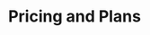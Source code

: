 ---
url: /pricing
metaTags: >-
  <meta property="og:title" content="Get started with Visyond for free">
  <meta property="og:type" content="website">
  <meta property="og:image" content="https://visyond.com/img/thumbnails/Thumbnail - Pricing 2022.png">
  <meta property="og:description" content="Get started today and try the premium plan for free. After 7 days, you can continue with the free plan or upgrade.">
  <meta property="og:url" content="https://visyond.com/pricing/">
  <meta name="description" content="Get started today and try the premium plan for free. After 7 days, you can continue with the free plan or upgrade.">
title: Pricing and Plans
topTitle: >-
  Build<span style="color: #0086ff;">.</span> Analyze<span style="color: #0086ff;">.</span> Present<span style="color: #0086ff;">.</span>
topSubTitle: >-
  Get started with an actually useful free plan.
topButtonText: 'Get started'
topButtonLink: '/accounts/signup/'
pricingSections:
  - pricingSection:
      plansCards:
        - PricePrimary: $0
          PricePrimaryPeriod: >-
            free <br/>forever
          cardButton:
            cardButtonText: Get started
            cardButtonURL: '/accounts/signup/'
            isButtonContactUs: false
        #   featuresListHeader: 'With Starter plan, you can:'
        #   featureslist:
        #     - title: Create no-code dashboards
        #       tooltip: >- 
        #         Build interactive online dashboards and ‘what-if’ calculators using Excel formulas and scenarios & charts you create in Visyond.
        #     - title: Organize scenarios
        #       tooltip: >- 
        #         Create and manage scenarios without overwriting, corrupting or losing any data.
        #     - title: Simplify charting
        #       tooltip: >- 
        #         Create beautiful charts, easily customize data series and keep information up-to-date.
          planCardIcon: /img/pricing/STANDARD.png
          limitsListHeader: 'You get:'
          limitsList:
            - limitTitle: 2 projects
              limitTooltip: The number of simultaneously active projects that you can work on.
            - limitTitle: 2 dashboards per project
              limitTooltip: >-
                The number of dashboards you can create in each project.
            - limitTitle: 2 scenarios per project
              limitTooltip: >-
                The number of scenarios you can create in each of your projects.          
          planCardDescription: >-
            Get all the tools from the get-go.
          planCardTitle: Small
          planCardLabelColor: '#e8e8e8'
          planCardPriceColor: '#383e4d'
 

        - PricePrimary: $21
          PricePrimaryPeriod: >-
            / month
          priceBillingNote: Billed annually - $250
          # priceBillingNote: 'or <span>$250</span> / year'
          cardButton:
            cardButtonText: Get started
            cardButtonURL: '/accounts/signup/'
            isButtonContactUs: false
        #   featuresListHeader: 'All in Starter, plus:'
        #   featureslist:
        #     - title: Find top drivers
        #       tooltip: >-
        #         Find the most important input drivers for your decision metrics, and their impact on the outputs of your model.
        #     - title: Automate Sensitivity analysis
        #       tooltip: >-
        #         Easily run 1-way and 2-way sensitivities on your model’s outputs, and see how sensitive they are to changes.
        #     - title: Compare scenarios
        #       tooltip: >-
        #         Compare and analyze scenarios of your model in detail, generating charts and comparison tables. Understand which metrics change and by how much between scenarios and see their impact on the variability of the outputs.
        #     - title: Run Monte Carlo simulations
        #       tooltip: >-
        #         Run Monte Carlo simulations and manage the risks on the output metrics when they are modeled probabilistically (based on experience or historical data).
        #     - title: Auto-analyze models
        #       tooltip: >-
        #         Get quick insights on the outputs of your spreadsheet model by running heuristic auto-analysis that you can customize to your needs afterwards.
          planCardIcon: /img/pricing/PRO.png
          limitsListHeader: 'You get:'
          limitsList:
            - limitTitle: 5 projects
              limitTooltip: The number of simultaneously active projects that you can work on.
            - limitTitle: 5 dashboards per project
              limitTooltip: >-
                The number of dashboards you can create in each project.
            - limitTitle: 5 scenarios per project
              limitTooltip: >-
                The number of scenarios you can create in each of your projects.
          planCardDescription: >-
            More projects, more dashboards, more Visyond.
          planCardTitle: Medium
          planCardLabelColor: '#00B1FF'
          planCardPriceColor: '#00B1FF'



        - PricePrimary: Talk to us
          PricePrimaryPeriod:
          priceBillingNote: Billed annually
          cardButton:
            cardButtonText: Contact us
            cardButtonURL: '#contactUs'
            isButtonContactUs: true
            isButtonEnterprise: false
          featuresListHeader: 'Additional benefits:'
          featureslist:
            - title: Embed dashboards
              tooltip: >-
                Share dashboards and presentations with a large audience by embedding them on any web page.
            - title: Remove watermarks
              tooltip: >-
                Remove Visyond branding.
            - title: Request White Labeling
              tooltip: >-
                White label the platform, and maintain your brand identity when serving your team or clients. Billed separately.
            - title: Request on-premises installation
              tooltip: >-
                Install Visyond on your server. Billed separately.          
          planCardIcon: /img/pricing/ADVANCED.png
          limitsListHeader: 'Your get:'
          limitsList:
            - limitTitle: Unlimited projects
              limitTooltip: The number of simultaneously active projects that you can work on.
            - limitTitle: Unlimited dashboards
              limitTooltip: >-
                The number of dashboards you can create in each project.
            - limitTitle: Unlimited scenarios
              limitTooltip: >-
                The number of scenarios you can create in each of your projects.              
          planCardDescription: >-
            For deeper integration of Visyond into your processes.
          planCardTitle: Large
          planCardLabelColor: '#0585ff'
          planCardPriceColor: '#0585ff'


      pricingSectionTitlePrefix: '1'
      pricingSectionTitle: Dashboards
      planInfoBlock:
        planInfoBlockTitle: 'Ideal if you want to'
        planInfoBlockDescription: >-
          Create spreadsheet-driven dashboards and 'what-if' calculators, and empower collaborators to test scenarios in self-service mode without the risk of breaking the spreadsheet.
        planInfoBlockImage: /img/pricing/pricingDashboardsPlans.png
        planInfoBlockImageAltText: >-
          Dashboard plans image
DemoStripTitle: Flexible. Familiar. Scalable.
DemoStripTitleButton: Watch Demo
DemoStripTitleLink: /demo
contact:
  buttonlabel: Talk to Us
  buttonlink: /request
  cards:
    - img: /img/pricing/INTEGRATIONS.png
      text: >-
        Integrate your existing systems with Visyond.
      title: Integrations
    - img: /img/pricing/WHITE LABELING.png
      text: White label the platform, and maintain your brand identity when serving your clients.
      title: White Labeling
    - img: /img/pricing/ENTERPRISE.png
      text: Install Visyond on your server.
      title: On-premise Installation
    - img: /img/pricing/EDUCATION.png
      text: Special offers for students and instructors.
      title: Educational Software
  title: Talk to Us if You Need...
formTitle: Talk to us
faqTitle: Frequently Asked Questions
faqSectionContent:
  - answersList:
      - answer: >-
          Yes.
      - answer: >-
          Sign up for the [free plan](/accounts/signup/) to get all features. No credit card required. Afterwards, you can upgrade your plan or stay on the free plan.         
    faqSectionSubTitle: Is there a free version of Visyond?
  - answersList:
      - answer: >-
          Start with the free one, and get all the features. Upgrade if you need more projects, more dashboards, and more scenarios. 
      - answer: >-
          Still not sure which plan is the best for you or your team? [Contact us](#contactUs).
    faqSectionSubTitle: Which plan should I pick?
  - answersList:
      - answer: >-
          Plan upgrades take place immediately. You will be charged pro-rata (for the days remaining in the current billing period) on the price difference between the new and previous plan.
      - answer: >-
          Plan downgrades take place at the end of the current billing cycle.
      - answer: >-
          Changes to the billing cycle (e.g., from monthly to annual or vice versa) will take place at the end of the current billing cycle.
      - answer: >-
          We **do not** store your credit card information. We process payments with [Stripe](https://stripe.com/), a PCI Level 1 Service Provider (this is the most stringent level of certification available in the payments industry).
    faqSectionSubTitle: Can I change my plan?
  - answersList:
      - answer: >-
          Please [log in](/accounts/login/), and then navigate to the [Account tab → Billing](/dashboard#billing).
    faqSectionSubTitle: How do I manage my billing?
#   - answersList:
#       - answer: >-
#           Yes. If you choose an annual plan, you will get a 18% discount (2 months free).
#     faqSectionSubTitle: Do you offer discounted plans?
  - answersList:
      - answer: >-
          We accept credit cards, and wire transfers for the 'Large' plan.
      - answer: >-
          We **do not** store your credit card information. We process payments with [Stripe](https://stripe.com/), a PCI Level 1 Service Provider (this is the most stringent level of certification available in the payments industry).        
    faqSectionSubTitle: How can I pay?
  - answersList:
      - answer: >-
          We use a variety of ways to secure your data.
      - answer: >-
          Visyond is hosted by [DigitalOcean](https://www.digitalocean.com/). The server is located in the Netherlands.
      - answer: >-
          We provide a fully secure connection between customers and our server. All transferred data is sent encrypted using the [TLS/SSL protocol](https://en.wikipedia.org/wiki/Transport_Layer_Security).
      - answer: >-
          All projects are stored encrypted on the server using [Advanced Encryption Standard (AES)](https://en.wikipedia.org/wiki/Advanced_Encryption_Standard), adopted by the U.S. government and included in the [ISO/IEC 18033-3 standard](https://www.iso.org/standard/54531.html).
      - answer: >-
          We use [Cross Site Request Forgery (CSRF)](https://en.wikipedia.org/wiki/Cross-site_request_forgery) middleware that prevents stealing your session.
      - answer: >-
          Our developers have access to the server via [SSH](https://en.wikipedia.org/wiki/Secure_Shell_Protocol) using [RSA](https://en.wikipedia.org/wiki/RSA_(cryptosystem)) keys. This means that no one else can access the server, and that the access keys are stored locally on the computers and are not distributed on the network.
    faqSectionSubTitle: How secure is Visyond?    
  - answersList:
      - answer: >-
          Yes. [Contact us](#contactUs) for special offers for students and instructors.
    faqSectionSubTitle: Do you offer plans for students?
  - answersList:
      - answer: >-
          Please see [Frequently Asked Questions](/faq) or [contact us](#contactUs).
    faqSectionSubTitle: I have other questions...

---